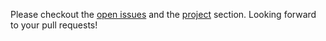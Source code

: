 Please checkout the [open issues] and the [project] section. Looking forward to your pull requests!

[open issues]: https://github.com/neXenio/adb-util/issues
[project]: https://github.com/neXenio/adb-util/projects/1
